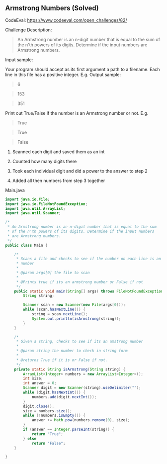 Armstrong Numbers (**Solved**)
--------------------

CodeEval: https://www.codeeval.com/open_challenges/82/

Challenge Description:

>An Armstrong number is an n-digit number that is equal to the sum of the n'th powers of its digits. Determine if the input numbers are Armstrong numbers.

Input sample:

Your program should accept as its first argument a path to a filename. Each line in this file has a positive integer. E.g.
Output sample:

>6

>153

>351

Print out True/False if the number is an Armstrong number or not. E.g.

>True

>True

>False

1) Scanned each digit and saved them as an int

2) Counted how many digits there

3) Took each individual digit and did a power to the answer  to step 2

4) Added all then numbers from step 3 together


Main.java
```java
import java.io.File;
import java.io.FileNotFoundException;
import java.util.ArrayList;
import java.util.Scanner;

/*
 * An Armstrong number is an n-digit number that is equal to the sum 
 * of the n'th powers of its digits. Determine if the input numbers 
 * are Armstrong numbers. 
 */
public class Main {

	/*
	 * Scans a file and checks to see if the number on each line is an Armstrong
	 * number
	 * 
	 * @param args[0] the file to scan
	 * 
	 * @Prints true if its an armstrong number or False if not
	 */
	public static void main(String[] args) throws FileNotFoundException {
		String string;

		Scanner scan = new Scanner(new File(args[0]));
		while (scan.hasNextLine()) {
			string = scan.nextLine();
			System.out.println(isArmstrong(string));
		}
	}

	/*
	 * Given a string, checks to see if its an amstrong number
	 * 
	 * @param string the number to check in string form
	 * 
	 * @returns True if it is or False if not.
	 */
	private static String isArmstrong(String string) {
		ArrayList<Integer> numbers = new ArrayList<Integer>();
		int size;
		int answer = 0;
		Scanner digit = new Scanner(string).useDelimiter("");
		while (digit.hasNextInt()) {
			numbers.add(digit.nextInt());
		}
		digit.close();
		size = numbers.size();
		while (!numbers.isEmpty()) {
			answer += Math.pow(numbers.remove(0), size);
		}
		if (answer == Integer.parseInt(string)) {
			return "True";
		} else
			return "False";
	}

}
```
